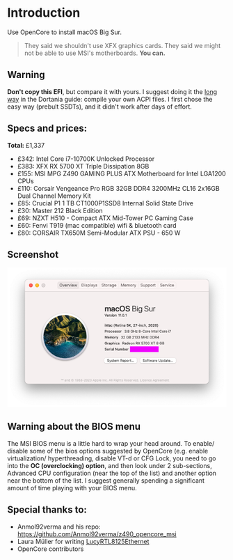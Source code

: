 # Introduction

Use OpenCore to install macOS Big Sur.
> They said we shouldn't use XFX graphics cards. They said we might not be able to use MSI's motherboards. **You can.**

## Warning
**Don't copy this EFI**, but compare it with yours. I suggest doing it the [long way](https://dortania.github.io/Getting-Started-With-ACPI/ssdt-methods/ssdt-long.html) in the Dortania guide: compile your own ACPI files. I first chose the easy way (prebult SSDTs), and it didn't work after days of effort.

## Specs and prices:

**Total:** £1,337

- £342: Intel Core i7-10700K Unlocked Processor
- £383: XFX RX 5700 XT Triple Dissipation 8GB
- £155: MSI MPG Z490 GAMING PLUS ATX Motherboard for Intel LGA1200 CPUs
- £110: Corsair Vengeance Pro RGB 32GB DDR4 3200MHz CL16 2x16GB Dual Channel Memory Kit
- £85: Crucial P1 1 TB CT1000P1SSD8 Internal Solid State Drive
- £30: Master 212 Black Edition
- £69: NZXT H510 - Compact ATX Mid-Tower PC Gaming Case
- £60: Fenvi T919 (mac compatible) wifi & bluetooth card
- £80: CORSAIR TX650M Semi-Modular ATX PSU - 650 W

## Screenshot

![macOS "about this mac" page](screenshot.png)

## Warning about the BIOS menu
The MSI BIOS menu is a little hard to wrap your head around. To enable/ disable some of the bios options suggested by OpenCore (e.g. enable virtualization/ hyperthreading, disable VT-d or CFG Lock, you need to go into the **OC (overclocking) option**, and then look under 2 sub-sections, Advanced CPU configuration (near the top of the list) and another option near the bottom of the list. I suggest generally spending a significant amount of time playing with your BIOS menu.

## Special thanks to:

- Anmol92verma and his repo: https://github.com/Anmol92verma/z490_opencore_msi
- Laura Müller for writing [LucyRTL8125Ethernet](https://github.com/Mieze/LucyRTL8125Ethernet)
- OpenCore contributors
